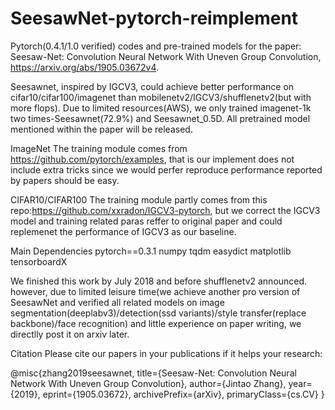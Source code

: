 # SeesawNet-pytorch-reimplement
Pytorch(0.4.1/1.0 verified) codes and pre-trained models for the paper: Seesaw-Net: Convolution Neural Network With Uneven Group Convolution,  https://arxiv.org/abs/1905.03672v4.

Seesawnet, inspired by IGCV3, could achieve better performance on cifar10/cifar100/imagenet than mobilenetv2/IGCV3/shufflenetv2(but with more flops). Due to limited resources(AWS), we only trained imagenet-1k two times-Seesawnet(72.9%) and Seesawnet_0.5D. All pretrained model mentioned within the paper will be released.

ImageNet
The training module comes from https://github.com/pytorch/examples, that is our implement does not include extra tricks since we would perfer reproduce performance reported by papers should be easy.

CIFAR10/CIFAR100
The training module partly comes from this repo:https://github.com/xxradon/IGCV3-pytorch, but we correct the IGCV3 model and training related paras reffer to original paper and could replemenet the performance of IGCV3 as our baseline.

Main Dependencies
pytorch==0.3.1
numpy 
tqdm 
easydict
matplotlib 
tensorboardX 

We finished this work by July 2018 and before shufflenetv2 announced. however, due to limited leisure time(we achieve another pro version of SeesawNet and verified all related models on image segmentation(deeplabv3)/detection(ssd variants)/style transfer(replace backbone)/face recognition) and little experience on paper writing, we directlly post it on arxiv later.


Citation
Please cite our papers in your publications if it helps your research:

@misc{zhang2019seesawnet,
    title={Seesaw-Net: Convolution Neural Network With Uneven Group Convolution},
    author={Jintao Zhang},
    year={2019},
    eprint={1905.03672},
    archivePrefix={arXiv},
    primaryClass={cs.CV}
}
